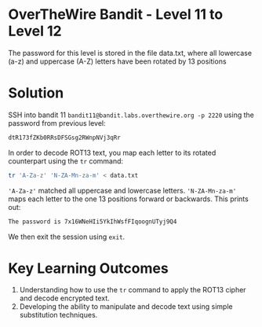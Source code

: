 # OverTheWire Bandit - Level 11 to Level 12
The password for this level is stored in the file data.txt, where all lowercase (a-z) and uppercase (A-Z) letters have been rotated by 13 positions
# Solution
SSH into bandit 11 `bandit11@bandit.labs.overthewire.org -p 2220` using the password from previous level:

```bash
dtR173fZKb0RRsDFSGsg2RWnpNVj3qRr
```
In order to decode ROT13 text, you map each letter to its rotated counterpart using the `tr` command:
```bash
tr 'A-Za-z' 'N-ZA-Mn-za-m' < data.txt
```
`'A-Za-z'` matched all uppercase and lowercase letters. `'N-ZA-Mn-za-m'` maps each letter to the one 13 positions forward or backwards. This prints out:

```bash
The password is 7x16WNeHIi5YkIhWsfFIqoognUTyj9Q4
```
We then exit the session using `exit`.
# Key Learning Outcomes
1. Understanding how to use the `tr` command to apply the ROT13 cipher and decode encrypted text.
2. Developing the ability to manipulate and decode text using simple substitution techniques.
